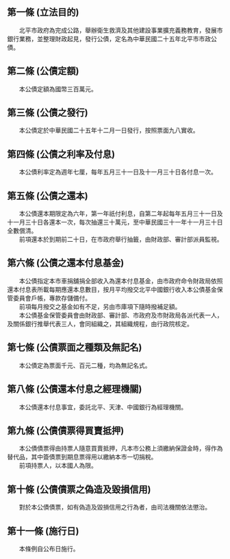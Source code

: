 第一條 (立法目的)
-----------------
　　北平市政府為完成公路，舉辦衛生救濟及其他建設事業擴充義務教育，發展市銀行業務，並整理財政起見，發行公債，定名為中華民國二十五年北平市市政公債。  


第二條 (公債定額)
-----------------
　　本公債定額為國幣三百萬元。  


第三條 (公債之發行)
-------------------
　　本公債定於中華民國二十五年十二月一日發行，按照票面九八實收。  


第四條 (公債之利率及付息)
-------------------------
　　本公債利率定為週年七厘，每年五月三十一日及十一月三十日各付息一次。  


第五條 (公債之還本)
-------------------
　　本公債還本期限定為六年，第一年祇付利息，自第二年起每年五月三十一日及十一月三十日各還本一次，每次抽還三十萬元，至中華民國三十一年十一月三十日全數償清。  
　　前項還本於到期前二十日，在市政府舉行抽籤，由財政部、審計部派員監視。  


第六條 (公債之還本付息基金)
---------------------------
　　本公債指定本市車捐舖捐全部收入為還本付息基金，由市政府命令財政局依照還本付息表所載每期應還本息數目，按月平均撥交北平中國銀行收入本公債基金保管委員會戶帳，專款存儲備付。  
　　前項每月撥交之基金如有不足，另由市庫項下隨時撥補足額。  
　　本公債基金保管委員會由財政部、審計部、市政府及市財政局各派代表一人，及關係銀行推舉代表三人，會同組織之，其組織規程，由行政院核定。  


第七條 (公債票面之種類及無記名)
-------------------------------
　　本公債定為票面千元、百元二種，均為無記名式。  


第八條 (公債還本付息之經理機關)
-------------------------------
　　本公債還本付息事宜，委託北平、天津、中國銀行為經理機關。  


第九條 (公債債票得買賣抵押)
---------------------------
　　本公債債票得由持票人隨意買賣抵押，凡本市公務上須繳納保證金時，得作為替代品，其中簽債票到期息票得用以繳納本市一切捐稅。  
　　前項持票人，以本國人為限。  


第十條 (公債債票之偽造及毀損信用)
---------------------------------
　　對於本公債債票，如有偽造及毀損信用之行為者，由司法機關依法懲治。  


第十一條 (施行日)
-----------------
　　本條例自公布日施行。